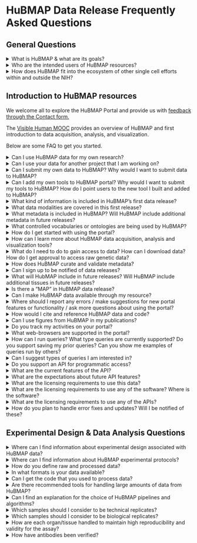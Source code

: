 # HuBMAP Data Release Frequently Asked Questions

## General Questions

<details>
<summary>What is HuBMAP & what are its goals?</summary>

Better insights into the principles governing tissue organization-function relationship will potentially lead to better understanding of the significance of normal inter-individual variability and changes across the lifespan, and inform about the emergence of disease at the biomolecular level before the appearance of clinical symptoms. Despite vastly improved imaging and omics technologies and many important foundational discoveries, our understanding of how tissues are organized is restricted by remaining main challenges: 1) integrating high content, high resolution spatial and omics information to comprehensively profile biomolecular distribution and morphology of tissues in a high throughput manner and 2) placing this information into 3D tissue maps amenable to modelling.

The vision for the Human BioMolecular Atlas Program (HuBMAP) is to catalyze the development of a framework for mapping of the human body at single cell resolution to transform our understanding of normal tissue organization and function. This will be achieved by:

- Accelerating the development of the next generation of tools and techniques for constructing high resolution spatial tissue maps that quantify multiple types of biomolecules either sequentially or simultaneously;
- Generating foundational 3D human tissue maps using validated high-content, high-throughput imaging and omics assays;
- Establishing an open data platform that will develop novel approaches to integrating, visualizing and modelling imaging and omics data to build multi-dimensional tissue maps, and making data rapidly findable, accessible, interoperable, and reusable by the global research community;
- Coordinating and collaborating with other funding agencies, programs, and the biomedical research community to build the framework and tools for mapping the human body at single cell resolution;
- Supporting pilot projects that demonstrate the value of the resources developed by the program to study normal individual variations and tissue changes across the lifespan and the health-disease continuum.

[HuBMAP](https://commonfund.nih.gov/hubmap), which made the first external awards in the Fall 2018, is funded through the NIH Common Fund as a short-term (8 years), goal-driven strategic investment, with deliverables intended to catalyze research across multiple biomedical research disciplines. The [NIH Common Fund](https://commonfund.nih.gov/about) supports cross-cutting programs that are expected to have exceptionally high impact. [All Common Fund](https://commonfund.nih.gov/programs) initiatives invite investigators to develop bold, innovative, and often risky approaches to address problems that may seem intractable in isolation or to seize new opportunities that offer the potential for rapid progress.

See also a video [HuBMAP Overview](https://www.youtube.com/watch?v=yCh4XnD7rEE). For a more in depth understanding, read the [HuBMAP marker paper](https://www.nature.com/articles/s41586-019-1629-x), or see a course on HuBMAP data acquisition, analysis, and visualization, The [Visible Human MOOoC](https://expand.iu.edu/browse/sice/cns/courses/hubmap-visible-human-mooc)

Stay in touch by subscribing [to our mailing list](https://hubmapconsortium.org/hubmap-mailing-list) and our [YouTube channel](https://www.youtube.com/channel/UCbSvPJ9dXASL14KoDeutMFg).

</details>

<details><summary>Who are the intended users of HuBMAP resources?</summary>

Generating foundational 3D human tissue maps is one of the core goals of HuBMAP. HuBMAP projects will generate high resolution, high content, high-throughput biomolecular 3D tissue maps of non-diseased human organs and organ systems. For HuBMAP, a high-resolution assay is one that can reliably and reproducibly assign detected biomolecules to individual cells or extracellular compartments of a tissue. A high content approach is one that maximizes identification of tissue features through a combination of biomolecular depth, spatial resolution and multiplexing of complementary, multi-parameter assays. A high throughput pipeline is one that maximizes the bandwidth of data production to result in any or all of the following: 1) accelerated speed of analysis, so that hundreds or thousands of samples can be analyzed simultaneously, 2) greater depth of analysis, so that hundreds or thousands of molecules can be analyzed in a single sample, or 3) enhanced capacity for volume, so that a given set of molecules can be analyzed in all the cells within a larger tissue sample.

Using a multi-dimensional approach, including imaging, sequencing, and mass spectrometry assays, HuBMAP provides robust molecular characterization of human cells in their natural tissue context. HuBMAP also generates and shares a number of other resources to support the use of these maps, including details of experimental protocols used, validation of affinity probes, biospecimen metadata, conventions used for annotation, as well as computational tools.
The HuBMAP rich datasets and associated resources are intended for broad use by the research community, including:

- Computational researchers exploring organizing principles of human tissues, new structural-functional relationships, and biomolecular networks 
- Biologists exploring hypotheses using publicly available HuBMAP datasets prior to or in parallel with work in their own labs
- Experimentalists interested in using the same protocols or computational tools in their labs 
- Educators developing new teaching materials
- Technology developers interested in developing new assys with enhanced performance 

</details>

<details><summary>How does HuBMAP fit into the ecosystem of other single cell efforts within and outside the NIH? </summary>

HuBMAP is part of a rich ecosystem of established and emerging atlasing programs supported by NIH and globally by other funding organizations, many of which are focused on specific organs or diseases. HuBMAP has connected with these programs to ensure data interoperability, avoid duplication of work, and leverage and synergize gained knowledge. The consortium has organized a number of events to bring together these communities to discuss topics of shared interest (e.g. [CCF meeting, NIH-HCA meeting](https://hubmapconsortium.org/nihhca2020/)) and is committed to improving coordination and collaboration among different programs. In addition, many of the HuBMAP PIs had been or are still actively participating in these efforts, helping with cross-pollination and advancing our global understanding. 

HuBMAP, as its name implies, was specifically initiated to resolve the challenge of building integrated, comprehensive, high-resolution spatial maps of human tissues and organs, which has resulted in HuBMAP providing leadership in the ecosystem around techniques for integrating disparate, multi-dimensional and multi-scale datasets, the development of a Common Coordinate Framework (CCF) for integrating data across many individuals, and the development and validation of these assays. To further increase interoperability, HuBMAP has adopted a number of standards and processes developed by other domain expert consortia, working  and is actively involved in the knowledge exchange. The consortium sees itself as an integral part of the ecosystem, sharing its strengths and actively contributing to the community.

</details>

## Introduction to HuBMAP resources

We welcome all to explore the HuBMAP Portal and provide us with [feedback through the Contact form.](https://hubmapconsortium.org/contact-form/)

The [Visible Human MOOC](https://expand.iu.edu/browse/sice/cns/courses/hubmap-visible-human-mooc) provides an overview of HuBMAP and first introduction to data acquisition, analysis, and visualization.

Below are some FAQ to get you started.

<details><summary>Can I use HuBMAP data for my own research? </summary>

Yes, please follow the guidelines outlined in the [HuBMAP External Data Sharing Policy.](https://hubmapconsortium.org/policies/external-data-sharing-policy/) 
Access to NIH HuBMAP data is guided by the [NIH Genomic Data Sharing policy.](https://osp.od.nih.gov/scientific-sharing/genomic-data-sharing/) 

If you use NIH HuBMAP data in publications or presentations we request that you include an acknowledgement of the HuBMAP Program. This acknowledgement helps justify and sustain the funding needed to continue providing open access to a growing amount of data and tools. Suggested language for such an acknowledgment is: “The results \<published or shown\> here are in whole or part based upon data generated by the HuBMAP Program: https://hubmapconsortium.org."

</details>

<details><summary>Can I use your data for another project that I am working on?</summary>

Yes! We provide raw and processed (at multiple levels) data for the community to access through our [portal.](/) 

The products of HuBMAP will be made broadly available to the research community to establish the foundations for a human body map that other programs and the international community can build upon, including methods, tools, reagents, biospecimens, datasets, and software.

To acknowledge HuBMAP in your findings, see “Can I use HuBMAP data for my own research?”. 

</details>

<details><summary>Can I submit my own data to HuBMAP? Why would I want to submit data to HuBMAP? </summary>

Yes, HuBMAP aims to allow investigators  to submit their own data via the HuBMAP Portal. Why share?  Having your own data on HuBMAP will allow other researchers access to your results and provide additional resources for creating cellular and molecular level anatomical maps of the healthy human. In this way others may extend and interact with your scientific work.

We also encourage the community to provide feedback about HuBMAP dataset metadata in order to increase the quality and usability of community data submissions.

One of the first tools we will enable in the near future will let the users annotate cell-types in their own data based on HuBMAP approaches. 

</details>

<details><summary>Can I add my own tools to HuBMAP portal? Why would I want to submit my tools to HuBMAP? How do I point users to the new tool I built and added to HuBMAP?</summary>

HuBMAP seeks to host relevant tools and we welcome community input to help with feature prioritization and development for the HuBMAP Portal. Adding your Tools to the HuBMAP Portal will help you get others to use your tools and provide feedback to improve the scientific impact of your work.

For instance, very efficient software/statistical environments that would enable the community to deploy their own visualization tools especially for secondary analysis may exist already and could be added. We would invite you to comment whether it would be desirable for HuBMAP to provide facile access to data through API and/or downloads in enabling formats.

</details>

<details><summary>What kind of information is included in HuBMAP’s first data release? </summary>

The first release contains donor, tissue sample, and assay data & metadata for the following organs: heart, kidney, large intestine, lymph node, small intestine, spleen, and thymus. For additional information, please see [donor, tissue sample, and assay metadata](/docs/metadata) as well as [assay details.](/docs/assays)

</details>

<details><summary>What data modalities are covered in this first release? </summary>

Microscopy, Mass Spectrometry, and Sequencing data are available in the initial HuBMAP data release.  Several assay types are available for each modality. 
More information can be found on the [list of available HuBMAP Assays.](/docs/assays)

</details>

<details><summary>What metadata is included in HuBMAP? Will HuBMAP include additional metadata in future releases?</summary>

HuBMAP contains [donor metadata, sample metadata, and assay metadata.](/docs/metadata) In the future, metadata will be linked to various ontologies to make integration more efficient.

</details>

<details><summary>What controlled vocabularies or ontologies are being used by HuBMAP? </summary>

Each donor metadata item uses Unified Medical Language System (UMLS) Concept Unique Identifiers (CUIs) and related SNOMEDCT_US codes with [complete list here.](/docs/donor#more) This list will be expanded as clinical data transactions, not just metadata, are added for donors for which data is available. Similarly the other metadata will be encoded with applicable ontologies. The HuBMAP Knowledge Graph underpins all ontologies used in HuBMAP but is not yet deployed. The current CCF ontology uses Uberon, Kidney Tissue Atlas Ontology (KTAO) and Cell Ontology (CL), see details in https://arxiv.org/abs/2007.14474 

</details>

<details><summary>How do I get started with using the portal? </summary>

You can read an overview of the Portal at hubmapconsortium.org/hubmap-data/. The Portal is available at [portal.hubmapconsortium.org](/) and also includes documentation and a FAQ. 

</details>

<details><summary>How can I learn more about HuBMAP data acquisition, analysis and visualization tools? </summary>

The [Visible Human MOOC](https://expand.iu.edu/browse/sice/cns/courses/hubmap-visible-human-mooc) provides an overview of HuBMAP and first introduction to data acquisition, analysis, and visualization. 

</details>

<details><summary>What do I need to do to gain access to data? How can I download data? How do I get approval to access raw genetic data? </summary>

Access to the data portal is open to all interested viewers, without additional barriers (account creation, login, etc.) at portal.hubmapconsortium.org. 

Those interested in downloading available data will need to create an account within the data portal. Note that downloads of specific datasets will be anonymous. 

Those interested in downloading potentially re-identifiable data must… (insert this process when available). Downloads of these data sets require NIH approval and are therefore not anonymous. 

</details>

<details><summary>How does HuBMAP curate and validate metadata? </summary>

HuBMAP Investigators are provided with a Github link to an assay-specific metadata template they can download, complete, and save as a TSV file. The completed metadata form is then sent to a HuBMAP Curator who runs a validation script to confirm all required fields are populated with the appropriate information in the syntactically correct format.  Corrections are made if necessary and the HuBMAP team uploads the metadata.tsv and aligns it with the corresponding data. In the future, semantic validation through the use of ontological annotations will be supported where possible.

</details>

<details><summary>Can I sign up to be notified of data releases? </summary>

You can sign up for our mailing list at https://hubmapconsortium.org/hubmap-mailing-list/.  Once you do, we’ll keep you informed on everything that is happening in HuBMAP, including future data releases.

</details>

<details><summary>What will HubMAP include in future releases? Will HuBMAP include additional tissues in future releases? </summary>

Future data releases will include items such as:
- New Assay Data
- Additional Existing Assay Data
- Updated Metadata specifications
- Updated CCF Ontology
- Additional 3D Reference Organs
- Updated Anatomical Structures, Cell Types, and Biomarkers (ASCT+B) tables
- Standards & recommendations
- QA/QC & curation recommendations
- Search & navigation features
- Visualization features
- Cell annotations based on ASCT+B tables and Uberon Cell Ontology (link to preview)
- Integrated analyses of multiple datasets from the same organ
- Ability to map user-generated data onto HuBMAP references 
- Quality of Life enhancements

For the next release, we currently have integrative analyses, additional spatial information for select organs (CCF), and submission of investigator data.

</details>

<details><summary>Is there a “MAP” in HuBMAP data release? </summary>

The HuBMAP map is three-dimensional (3D) to capture the 3D context of single-cells and anatomical structures. The first portal release features a 3D Visible Human common coordinate system (CCF) with two organs: kidney and spleen.  A total of 116 samples from 27 donors provided by two Tissue Mapping Centers (TMCs) have been registered (or mapped) into this spatially and semantically explicit reference system. Use the [CCF Exploration User Interface](/ccf-eui) to explore data spatially and semantically. Watch a short video introduction [here.](https://www.youtube.com/watch?v=DDmP_7vDy-o) 

</details>

<details><summary>Can I make HuBMAP data available through my resource? </summary>

You can use HuBMAP data for any purposes permitted by the Data Sharing Policy: https://hubmapconsortium.org/policies/external-data-sharing-policy/.
 
The CCF 3D Reference Object Library provides anatomically correct reference organs. The organs are developed by a specialist in 3D medical illustration and approved by organ experts, see details [here.](https://hubmapconsortium.github.io/ccf/pages/ccf-3d-reference-library.html) Included in the 1st release are 10 organ objects that can be freely used in teaching, research, or commercial applications.

</details>

<details><summary>Where should  I report any errors / make suggestions for new portal features or functionality / ask more questions about using the portal? </summary>

We welcome your comments and your help to identify errors and define priorities for future portal releases. You can provide error reports, make suggestions, or ask questions through this form: hubmapconsortium.org/contact-form  

</details>

<details><summary>How would I cite and reference HuBMAP data and code? </summary>

To acknowledge HuBMAP data in publications or presentations, we suggest: “The results \<published or shown\> here are in whole or part based upon data generated by the HuBMAP Program: https://hubmapconsortium.org."
  
The HuBMAP marker paper should be cited as:
- Snyder, M.P., Lin, S., Posgai, A. et al. The human body at cellular resolution: the NIH Human Biomolecular Atlas Program. Nature 574, 187–192 (2019). https://doi.org/10.1038/s41586-019-1629-x.

The Visible Human reference organs are freely available via the CCF 3D Reference Object Library. Please cite as:
- Browne K, Cross LE, Herr, II BW, Record EG, Quardokus EM, Bueckle A, Börner K. 2020. [HuBMAP CCF 3D Reference Object Library.](https://hubmapconsortium.github.io/ccf/pages/ccf-3d-reference-library.html) 

</details>

<details><summary>Can I use figures from HuBMAP in my publications? </summary>

Yes, as long as you cite the source of the figure.

</details>

<details><summary>Do you track my activities on your portal? </summary>

Yes, interactions with the site are recorded in server logs and on Google Analytics and are mapped to your IP address. In that regard the HuBMAP portal is no different from the rest of the internet.

</details>

<details><summary>What web-browsers are supported in the portal? </summary>

All modern, mainstream browsers are supported (i.e. Chrome, Edge, Firefox, Safari, etc.).

</details>

<details><summary>How can I run queries? What type queries are currently supported? Do you support saving my prior queries? Can you show me examples of queries run by others? </summary>

At this time, data is accessed solely through the HuBMAP portal and its visualization tools. The consortium is working on indexing genomics data to support queries in a future release.

</details>

<details><summary>Can I suggest types of queries I am interested in? </summary>

We are always happy to hear suggestions for additions and improvements. Please make any suggestions you have via the form at https://hubmapconsortium.org/contact-form.

</details>

<details><summary>Do you support an API for programmatic access? </summary>

The HuBMAP portal is built using an extensible API structure that supports all component interactions. APIs are being registered in [SmartAPI](https://smart-api.info/registry?q=hubmap).  For external access to APIs, please submit a request to help@hubmapconsortium.org.

</details>

<details><summary>What are the current features of the API? </summary>

The HuBMAP APIs underpin all provenance, data access, processing, translation, search and access controls. The APIs also report the versions and uptime statuses of all the Docker containers that constitute HuBMAP’s microservices orchestration architecture.

</details>

<details><summary>What are the expectations about future API features? </summary>

APIs are extensible and are expected to be expanded to progressively. The next major set of APIs will deliver the underpinning transactions needed for semantic search.

</details>

<details><summary>What are the licensing requirements to use this data? </summary>

The CCF 3D Reference Object Library was released under [Attribution 4.0 International (CC BY 4.0).](https://creativecommons.org/licenses/by/4.0/)

</details>

<details><summary>What are the licensing requirements to use any of the software? Where is the software? </summary>

Most of the software implemented for HuBMAP is licensed under the [MIT License](https://en.wikipedia.org/wiki/MIT_License) or [GPL v3 License.](https://www.gnu.org/licenses/gpl-3.0.en.html) All source code is on GitHub at https://github.com/hubmapconsortium/. A few source code repositories have different open source licensing, which you can verify by viewing the LICENSE file in the respective repository.

</details>

<details><summary>What are the licensing requirements to use any of the APIs?</summary>

The HuBMAP APIs are released under [Creative Commons Attribution 4.0 International (CC BY 4.0)](https://creativecommons.org/licenses/by/4.0/) as is SmartAPI.

</details>

<details><summary>How do you plan to handle error fixes and updates? Will I be notified of these? </summary>

You can submit a bug or request a new feature in the Data Portal through the form at https://hubmapconsortium.org/contact-form/. To be sure you are up-to-date on all HuBMAP news, including updates to the Data Portal, sign up for the mailing list at https://hubmapconsortium.org/hubmap-mailing-list.

</details>

## Experimental Design & Data Analysis Questions

<details><summary>Where can I find information about experimental design associated with HuBMAP data? </summary>

An overview of the Information on the experimental design and choice of modalities can be found within this reference:
- Snyder, M.P., Lin, S., Posgai, A. et al. The human body at cellular resolution: the NIH Human Biomolecular Atlas Program. Nature 574, 187–192 (2019). https://doi.org/10.1038/s41586-019-1629-x ([PMC6800388](http://www.ncbi.nlm.nih.gov/pmc/articles/pmc6800388/))

Additional information on experimental design for each modality featured in the portal can be obtained on protocols.io as listed below. Further questions can be directed to the dataset contacts detailed within the portal.

Overview protocols:
University of Florida:
CODEX-https://www.protocols.io/view/hubmap-tmc-florida-zurich-codex-modality-overview-be9pjh5n
10x-https://www.protocols.io/view/hubmap-uf-tmc-10x-genomics-scrnaseq-modality-overv-be79jhr6
Imaging Mass Cytometry- https://www.protocols.io/view/imaging-mass-cytometry-modality-overview-bgatjsen

Vanderbilt University:
Overview: https://www.protocols.io/view/vu-biomolecular-multimodal-imaging-center-biomic-k-bfskjncw

UCSD:
https://www.protocols.io/view/human-kidney-urinary-tract-and-lung-cell-type-mapp-bj9wkr7e

</details>

<details><summary>Where can I find information about HuBMAP experimental protocols? </summary>

All published protocols that are used in HuBMAP are available on protocols.io here: https://www.protocols.io/groups/human-biomolecular-atlas-program-hubmap-method-development.

</details>

<details><summary>How do you define raw and processed data? </summary>

We define raw data as the data that comes directly off of the instrument (e.g. mass spectrometer, microscopy, etc.), while processed data has been transformed in some manner (e.g. normalization, background subtracted, aligned, etc.) and the level of processing is defined by the data state as detailed below. Data states are dependent upon the modality. In general, data state 0 (raw data) and state 1 (processed data) are available on the portal for downloading. 

Microscopy:

| Data State | Description | Example file type |
| --- | --- |  --- |
| 0 | Raw image data: This is the data that comes directly off the instrument without preprocessing. (may not always be included). | CZI, TIFF |
| 1 | Processed data: Can include stitching, thresholding, background subtraction, z-stack alignment, deconvolution | CZI, TIFF, OME-TIFF|
| 2 | Segmentation: Computationally predicted cell (nucleus, cytoplasm) and/or structural boundaries (tubules, ventricles, etc.)   | CSV, TIFF |
| 3 | Annotation (Cells and Structures): Interpretation of microscopy image and/or segmentation in terms of biology (e.g. unhealthy vs healthy, cell-type, function, functional region). | TIFF, PNG |

Mass Spectrometry:

| Data State | Description | Example file type |
| --- | --- |  --- |
| 0 | Raw image data: This is the data that comes directly off the mass spectrometer without preprocessing; sometimes referred to as raw spectral data.| imzML |
| 1 | Processed imaging MS data: Can include peak alignment, intensity normalization, m/z recalibration | CSV, OME-TIFF|

Sequencing:

| Data State | Description | Example file type |
| --- | --- |  --- |
| 0 | Raw data: This is the raw sequence data (unprocessed) generated directly by the sequence instrument in files either with Phred quality scores (fastq). | FASTQ |
| 1 | Aligned data: SAM files contain sequence data that has been aligned to a reference genome and includes chromosome coordinates. BAM files are compressed binary versions of SAM files. The reference genome used is hg38.| SAM, BAM|

</details>

<details><summary>In what formats is your data available? </summary>

Imaging based raw or processed data is available as TIFF or OME.TIFF formats. Segmented imaging data is generated as csv and TIFF formats. Annotated imaging data is TIFF, PNG and PDF.

Raw sequence data is provided as fastq and metadata via tsv.

Imaging mass spectrometry raw data is provided as is a .d and processed data is imzml, or a csv and a series of ome-tiffs.

</details>

<details><summary>Can I get the code that you used to process data? </summary>

All available code can be found on the HuBMAP github page (https://github.com/hubmapconsortium).

</details>

<details><summary>Are there recommended tools for handling large amounts of data from HuBMAP? </summary>

Answer coming soon.

</details>

<details><summary>Can I find an explanation for the choice of HuBMAP pipelines and algorithms? </summary>

Brief descriptions of the HuBMAP data analysis pipelines are available through the portal at  https://portal.hubmapconsortium.org/docs/pipelines. All code made available to users can be found on the HuBMAP github page (https://github.com/hubmapconsortium).

</details>

<details><summary>Which samples should I consider to be technical replicates? </summary>

Technical replicates are repeated measurements of the same existing sample. As even serial tissue sections represent distinct samples, we do not consider any images of tissues to be technical replicates. 

Technical replicates for sequencing assays would be any sequencing libraries generated from the same sample or aliquot of cells or nuclei.

</details>

<details><summary>Which samples should I consider to be biological replicates? </summary>

Biological replicates are datasets from samples that originate from the same organ and organ donor. As such, each dataset within the HuBMAP database that is provided for a given donor organ for a comparable anatomical region/structure would be a biological replicate. 

</details>

<details><summary>How are each organ/tissue handled to maintain high reproducibility and validity for the assay? </summary>

Protocols.io detailed processing with QA/QC

[Human BioMolecular Atlas Program (HuBMAP) Method Development Community timeline](https://www.protocols.io/workspaces/human-biomolecular-atlas-program-hubmap-method-development)

</details>

<details><summary>How have antibodies been verified? </summary>

For the first data release, all antibodies were validated by individual groups. With the upcoming second data release in 2021, complete antibody information will be available, including antibody clone, vendor, RRID, conjugation information, etc. Additional antibody validation standards will be implemented in subsequent data releases. For the development of our antibody validation levels, we followed the antibody verification guidelines established in the following manuscripts:

[A proposal for validation of antibodies.](https://pubmed.ncbi.nlm.nih.gov/27595404/)
- Uhlen M, Bandrowski A, Carr S, Edwards A, Ellenberg J, Lundberg E, Rimm DL, Rodriguez H, Hiltke T, Snyder M, Yamamoto T. Nat Methods. 2016 Oct;13(10):823-7. doi: 10.1038/nmeth.3995. Epub 2016 Sep 5.PMID: 27595404

[The Antibody Society’s antibody validation webinar series](https://pubmed.ncbi.nlm.nih.gov/32748696/)
- Voskuil, J., Bandrowski, A., Begley, C. G., Bradbury, A., Chalmers, A. D., Gomes, A. V., Hardcastle, T., Lund-Johansen, F., Plückthun, A., Roncador, G., Solache, A., Taussig, M. J., Trimmer, J. S., Williams, C., & Goodman, S. L. MAbs. 2020;12(1):1794421. doi:10.1080/19420862.2020.1794421. PMID: 32748696
